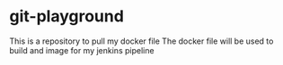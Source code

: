 # git-playground
This is a repository to pull my docker file
The docker file will be used to build and image for my jenkins pipeline 
